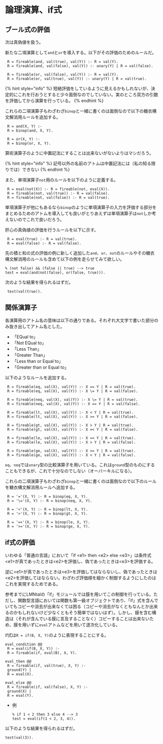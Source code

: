 # 論理演算、if式

## ブール式の評価

次は真偽値を扱う。

新たな二項演算として`and`と`or`を導入する。以下がその評価のためのルールだ。

```text
 R = fireable(and, val(true), val(Y)) :- R = val(Y).
 R = fireable(and, val(false), val(Y)) :- unary(Y) | R = val(false).
 
 R = fireable(or, val(false), val(Y)) :- R = val(Y).
 R = fireable(or, val(true), val(Y)) :- unary(Y) | R = val(true).
```

{% hint style="info" %}
短絡評価をしているように見えるかもしれないが、決定的にこれを行おうとすると少々面倒なのでしていない。実のところ双方の引数を評価してから演算を行っている。
{% endhint %}

これらの二項演算子もわざわざ`binop`と一緒に書くのは面倒なので以下の糖衣構文解消用ルールを追加する。

```text
 R = and(X, Y) :-
 R = binop(and, X, Y).
 
 R = or(X, Y) :-
 R = binop(or, X, Y).
```

算術演算子のように中置記法にすることは出来ないがないよりはマシだろう。

{% hint style="info" %}
記号以外の名前のアトムは中置記法には（私の知る限りでは）できない
{% endhint %}

また、単項演算子`not`用のルールを以下のように定義する。

```text
 R = eval(not(X)) :- R = fireable(not, eval(X)).
 R = fireable(not, val(true)) :- R = val(false).
 R = fireable(not, val(false)) :- R = val(true).
```

単項演算子が他にもあるなら`binop`のように単項演算子の入力を評価する部分をまとめるためのアトムを導入しても良いがとりあえずは単項演算子は`not`しか考えないのでこれで良いだろう。

肝心の真偽値の評価を行うルールを以下に示す。

```text
 R = eval(true) :- R = val(true).
 R = eval(false) :- R = val(false).
```

先の積と和の式の評価の例に新しく追加した`and`、`or`、`not`のルールやその糖衣構文解消用のルールも含めて以下の例を走らせてみて欲しい。

```text
% (not false) && (false || true) --> true 
test = eval(and(not(false), or(false, true))).
```

次のような結果を得られるはずだ。

```text
 test(val(true)).
```



## 関係演算子

各演算用のアトム名の意味は以下の通りである。それぞれ大文字で書いた部分のみ抜き出してアトム名とした。

* 「EQual to」
* 「Not EQual to」
* 「Less Than」
* 「Greater Than」
* 「Less than or Equal to」
* 「Greater than or Equal to」

以下のようなルールを追加する。

```text
 R = fireable(eq, val(X), val(Y)) :- X == Y | R = val(true).
 R = fireable(eq, val(X), val(Y)) :- X \= Y | R = val(false).
 
 R = fireable(neq, val(X), val(Y)) :- X \= Y | R = val(true).
 R = fireable(neq, val(X), val(Y)) :- X == Y | R = val(false).
 
 R = fireable(lt, val(X), val(Y)) :- X < Y | R = val(true).
 R = fireable(lt, val(X), val(Y)) :- X >= Y | R = val(false).
 
 R = fireable(gt, val(X), val(Y)) :- X > Y | R = val(true).
 R = fireable(gt, val(X), val(Y)) :- X =< Y | R = val(false).
 
 R = fireable(le, val(X), val(Y)) :- X =< Y | R = val(true).
 R = fireable(le, val(X), val(Y)) :- X > Y | R = val(false).
 
 R = fireable(ge, val(X), val(Y)) :- X >= Y | R = val(true).
 R = fireable(ge, val(X), val(Y)) :- X < Y | R = val(false).
```

`eq`、`neq`では`unary`型の比較演算子を用いている。これは`ground`型のものにすることもできるが、これで十分なのでしない（オーバーキルになる）。

これらの二項演算子もわざわざ`binop`と一緒に書くのは面倒なので以下のルールを糖衣構文解消用ルールへ追加する。

```text
 R = '='(X, Y) :- R = binop(eq, X, Y).
 R = '\='(X, Y) :- R = binop(neq, X, Y).
 
 R = '<'(X, Y) :- R = binop(lt, X, Y).
 R = '>'(X, Y) :- R = binop(gt, X, Y).
 
 R = '=<'(X, Y) :- R = binop(le, X, Y).
 R = '>='(X, Y) :- R = binop(ge, X, Y).
```



## if式の評価

いわゆる「普通の言語」において「if &lt;e1&gt; then &lt;e2&gt; else &lt;e3&gt;」は条件式&lt;e1&gt;が真であったときは&lt;e2&gt;を評価し、偽であったときは&lt;e3&gt;を評価する。

逆に&lt;e1&gt;が真であったときは&lt;e3&gt;を評価してはならないし、偽であったときは&lt;e2&gt;を評価してはならない。わざわざ評価順を細かく制御するようにしたのはこれを実現するためである。

参考までにLMNtalの「if」モジュールでは膜を用いてこの制御を行っている。ただし、関数型言語においては関数も第一級オブジェクトであり、「if」式を含んでいてもコピーや消去が出来なくては困る（コピーや消去がなくともなんとか出来るのかもしれないけど少なくともそう簡単ではないはず）。しかし、膜を含む構造は（それが含んでいる膜に言及することなく）コピーすることは出来ないため、膜を用いずに`eval`アトムなどを用いて逐次化している。

if式は`R = if(B, X, Y)`のように表現することにする。

```text
eval_condition @@
 R = eval(if(B, X, Y)) :-
 R = fireable(if, eval(B), X, Y).
 
eval_then @@
 R = fireable(if, val(true), X, Y) :-
 ground(Y) |
 R = eval(X).
 
eval_else @@
 R = fireable(if, val(false), X, Y) :-
 ground(X) |
 R = eval(Y).
```

* 例

  ```text
  % if 1 < 2 then 3 else 4 --> 3
  test = eval(if(1 < 2, 3, 4)).
  ```

以下のような結果を得られるはずだ。

```text
test(val(3)). 
```

